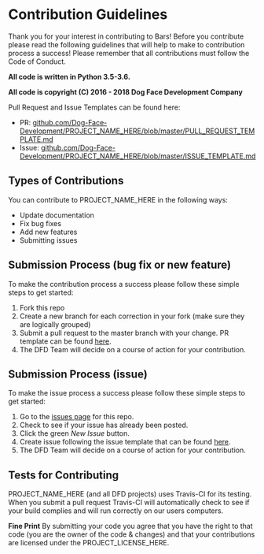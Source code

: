 # Contribution Guidelines

Thank you for your interest in contributing to Bars! Before you contribute please read the following guidelines that will help to make to contribution process a success! Please remember that all contributions must follow the Code of Conduct.

**All code is written in Python 3.5-3.6.**

**All code is copyright (C) 2016 - 2018 Dog Face Development Company**

Pull Request and Issue Templates can be found here:

- PR: [github.com/Dog-Face-Development/PROJECT_NAME_HERE/blob/master/PULL_REQUEST_TEMPLATE.md](https://github.com/Dog-Face-Development/PROJECT_NAME_HERE/blob/master/PULL_REQUEST_TEMPLATE.md)
- Issue: [github.com/Dog-Face-Development/PROJECT_NAME_HERE/blob/master/ISSUE_TEMPLATE.md](https://github.com/Dog-Face-Development/PROJECT_NAME_HERE/blob/master/ISSUE_TEMPLATE.md) 

## Types of Contributions

You can contribute to PROJECT_NAME_HERE in the following ways:

- Update documentation
- Fix bug fixes
- Add new features
- Submitting issues

## Submission Process (bug fix or new feature)

To make the contribution process a success please follow these simple steps to get started:

1. Fork this repo
2. Create a new branch for each correction in your fork (make sure they are logically grouped)
3. Submit a pull request to the master branch with your change. PR template can be found [here](https://github.com/Dog-Face-Development/PROJECT_NAME_HERE/blob/master/PULL_REQUEST_TEMPLATE.md).
4. The DFD Team will decide on a course of action for your contribution.

## Submission Process (issue)

To make the issue process a success please follow these simple steps to get started:

1. Go to the [issues page](https://github.com/Dog-Face-Development/PROJECT_NAME_HERE/issues) for this repo.
2. Check to see if your issue has already been posted.
3. Click the green *New Issue* button.
4. Create issue following the issue template that can be found [here](https://github.com/Dog-Face-Development/PROJECT_NAME_HERE/blob/master/ISSUE_TEMPLATE.md).
5. The DFD Team will decide on a course of action for your contribution.

## Tests for Contributing

PROJECT_NAME_HERE (and all DFD projects) uses Travis-CI for its testing. When you submit a pull request Travis-CI will automatically check to see if your build complies and will run correctly on our users computers.

**Fine Print**
By submitting your code you agree that you have the right to that code (you are the owner of the code & changes) and that your contributions are licensed under the PROJECT_LICENSE_HERE.

